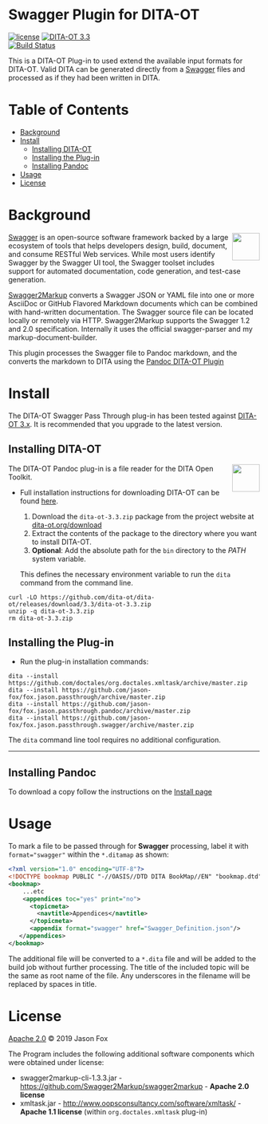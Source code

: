 # Swagger Plugin for DITA-OT

[![license](https://img.shields.io/github/license/jason-fox/fox.jason.passthrough.swagger.svg)](http://www.apache.org/licenses/LICENSE-2.0)
[![DITA-OT 3.3](https://img.shields.io/badge/DITA--OT-3.3-blue.svg)](http://www.dita-ot.org/3.3/) <br/>
[![Build Status](https://travis-ci.org/jason-fox/fox.jason.passthrough.swagger.svg?branch=master)](https://travis-ci.org/jason-fox/fox.jason.passthrough.swagger)

This is a DITA-OT Plug-in to used extend the available input formats for DITA-OT. Valid DITA can be generated directly from a [Swagger](https://github.com/swagger-api) files  and processed as if they had been written in DITA.

# Table of Contents

-   [Background](#background)
-   [Install](#install)
    -   [Installing DITA-OT](#installing-dita-ot)
    -   [Installing the Plug-in](#installing-the-plug-in)
    -   [Installing Pandoc](#installing-pandoc)
-   [Usage](#usage)
-   [License](#license)

# Background

[<img src="https://swagger.io/swagger/media/assets/images/swagger_logo.svg" align="right" height="55">](http://swagger.io/)

[Swagger](https://swagger.io/) is an open-source software framework backed by a large ecosystem of tools that helps developers design, build, document, and consume RESTful Web services. While most users identify Swagger by the Swagger UI tool, the Swagger toolset includes support for automated documentation, code generation, and test-case generation.

[Swagger2Markup](https://github.com/Swagger2Markup/swagger2markup) converts a Swagger JSON or YAML file into one or more AsciiDoc or GitHub Flavored Markdown documents which can be combined with hand-written documentation. The Swagger source file can be located locally or remotely via HTTP. Swagger2Markup supports the Swagger 1.2 and 2.0 specification. Internally it uses the official swagger-parser and my markup-document-builder.

This plugin processes the Swagger file to Pandoc markdown, and the converts the markdown to DITA using the [Pandoc DITA-OT Plugin](https://github.com/jason-fox/fox.jason.passthrough.pandoc)

# Install

The DITA-OT Swagger Pass Through plug-in has been tested against [DITA-OT 3.x](http://www.dita-ot.org/download). It is
recommended that you upgrade to the latest version.

## Installing DITA-OT

<a href="https://www.dita-ot.org"><img src="https://www.dita-ot.org/images/dita-ot-logo.svg" align="right" height="55"></a>

The DITA-OT Pandoc plug-in is a file reader for the DITA Open Toolkit.

-   Full installation instructions for downloading DITA-OT can be found
    [here](https://www.dita-ot.org/3.3/topics/installing-client.html).

    1.  Download the `dita-ot-3.3.zip` package from the project website at
        [dita-ot.org/download](https://www.dita-ot.org/download)
    2.  Extract the contents of the package to the directory where you want to install DITA-OT.
    3.  **Optional**: Add the absolute path for the `bin` directory to the _PATH_ system variable.

    This defines the necessary environment variable to run the `dita` command from the command line.

```console
curl -LO https://github.com/dita-ot/dita-ot/releases/download/3.3/dita-ot-3.3.zip
unzip -q dita-ot-3.3.zip
rm dita-ot-3.3.zip
```

## Installing the Plug-in

-   Run the plug-in installation commands:

```console
dita --install https://github.com/doctales/org.doctales.xmltask/archive/master.zip
dita --install https://github.com/jason-fox/fox.jason.passthrough/archive/master.zip
dita --install https://github.com/jason-fox/fox.jason.passthrough.pandoc/archive/master.zip
dita --install https://github.com/jason-fox/fox.jason.passthrough.swagger/archive/master.zip
```

The `dita` command line tool requires no additional configuration.

---

## Installing Pandoc

To download a copy follow the instructions on the [Install page](https://github.com/jgm/pandoc/blob/master/INSTALL.md)

# Usage

To mark a file to be passed through for **Swagger** processing, label it with `format="swagger"` within the `*.ditamap` as
shown:

```xml
<?xml version="1.0" encoding="UTF-8"?>
<!DOCTYPE bookmap PUBLIC "-//OASIS//DTD DITA BookMap//EN" "bookmap.dtd">
<bookmap>
    ...etc
    <appendices toc="yes" print="no">
      <topicmeta>
        <navtitle>Appendices</navtitle>
      </topicmeta>
      <appendix format="swagger" href="Swagger_Definition.json"/>
   </appendices>
</bookmap>
```

The additional file will be converted to a `*.dita` file and will be added to the build job without further processing. The title of the included topic will be the same as root name of the file. Any underscores in the filename will be replaced by spaces in title.

# License

[Apache 2.0](LICENSE) © 2019 Jason Fox

The Program includes the following additional software components which were obtained under license:

-   swagger2markup-cli-1.3.3.jar - https://github.com/Swagger2Markup/swagger2markup - **Apache 2.0 license**
-   xmltask.jar - http://www.oopsconsultancy.com/software/xmltask/ - **Apache 1.1 license** (within
    `org.doctales.xmltask` plug-in)

